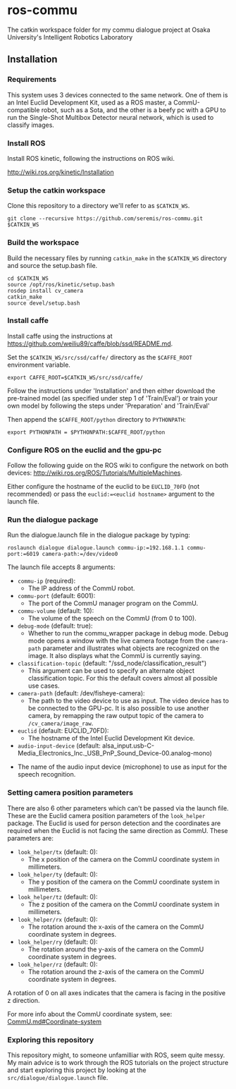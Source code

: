 # ros-commu
The catkin workspace folder for my commu dialogue project at Osaka University's Intelligent Robotics Laboratory

## Installation

### Requirements
This system uses 3 devices connected to the same network. One of them is an Intel Euclid Development Kit, used as a ROS master, a CommU-compatible robot, such as a Sota, and the other is a beefy pc with a GPU to run the Single-Shot Multibox Detector neural network, which is used to classify images.

### Install ROS

Install ROS kinetic, following the instructions on ROS wiki.

<http://wiki.ros.org/kinetic/Installation>

### Setup the catkin workspace

Clone this repository to a directory we'll refer to as `$CATKIN_WS`.

```shell
git clone --recursive https://github.com/seremis/ros-commu.git $CATKIN_WS
```

### Build the workspace

Build the necessary files by running `catkin_make` in the `$CATKIN_WS` directory and source the setup.bash file.

```shell
cd $CATKIN_WS
source /opt/ros/kinetic/setup.bash
rosdep install cv_camera
catkin_make
source devel/setup.bash
```

### Install caffe

Install caffe using the instructions at <https://github.com/weiliu89/caffe/blob/ssd/README.md>. 

Set the `$CATKIN_WS/src/ssd/caffe/` directory as the `$CAFFE_ROOT` environment variable.

```shell
export CAFFE_ROOT=$CATKIN_WS/src/ssd/caffe/
```

Follow the instructions under 'Installation' and then either download the pre-trained model (as specified under step 1 of 'Train/Eval') or train your own model by following the steps under 'Preparation' and 'Train/Eval'

Then append the `$CAFFE_ROOT/python` directory to `PYTHONPATH`:

```shell
export PYTHONPATH = $PYTHONPATH:$CAFFE_ROOT/python
```

### Configure ROS on the euclid and the gpu-pc
Follow the following guide on the ROS wiki to configure the network on both devices: <http://wiki.ros.org/ROS/Tutorials/MultipleMachines>.

Either configure the hostname of the euclid to be `EUCLID_70FD` (not recommended) or pass the `euclid:=<euclid hostname>` argument to the launch file.

### Run the dialogue package

Run the dialogue.launch file in the dialogue package by typing:

```shell
roslaunch dialogue dialogue.launch commu-ip:=192.168.1.1 commu-port:=6019 camera-path:=/dev/video0
```

The launch file accepts 8 arguments:
- `commu-ip` (required):
  * The IP address of the CommU robot.
- `commu-port` (default: 6001): 
  * The port of the CommU manager program on the CommU.
- `commu-volume` (default: 10):
  * The volume of the speech on the CommU (from 0 to 100).
- `debug-mode` (default: true):
  * Whether to run the commu_wrapper package in debug mode. Debug mode opens a window with the live camera footage from 
  the `camera-path` parameter and illustrates what objects are recognized on the image. It also displays what the CommU
  is currently saying.
- `classification-topic` (default: "/ssd_node/classification_result") 
  * This argument can be used to specify an alternate object classification topic. For this the default covers almost 
  all possible use cases.  
- `camera-path` (default: /dev/fisheye-camera):
  * The path to the video device to use as input. The video device has to be connected to the GPU-pc. It is also possible to use another camera, by remapping the raw output topic of the camera to `/cv_camera/image_raw`.
- `euclid` (default: EUCLID_70FD):  
  * The hostname of the Intel Euclid Development Kit device.
-  `audio-input-device` (default: alsa_input.usb-C-Media_Electronics_Inc._USB_PnP_Sound_Device-00.analog-mono)
  * The name of the audio input device (microphone) to use as input for the speech recognition.
  
### Setting camera position parameters
There are also 6 other parameters which can't be passed via the launch file. These are the Euclid camera position parameters of the `look_helper` package. The Euclid is used for person detection and the coordinates are required when the Euclid is not facing the same direction as CommU. These parameters are:

- `look_helper/tx` (default: 0):
  * The x position of the camera on the CommU coordinate system in millimeters.
- `look_helper/ty` (default: 0):
  * The y position of the camera on the CommU coordinate system in millimeters.
- `look_helper/tz` (default: 0):
  * The z position of the camera on the CommU coordinate system in millimeters.
- `look_helper/rx` (default: 0):
  * The rotation around the x-axis of the camera on the CommU coordinate system in degrees.
- `look_helper/ry` (default: 0):
  * The rotation around the y-axis of the camera on the CommU coordinate system in degrees.
- `look_helper/rz` (default: 0):
  * The rotation around the z-axis of the camera on the CommU coordinate system in degrees.

A rotation of 0 on all axes indicates that the camera is facing in the positive z direction.

For more info about the CommU coordinate system, see: [CommU.md#Coordinate-system](CommU.md#Coordinate-system)

  
### Exploring this repository

This repository might, to someone unfamilliar with ROS, seem quite messy. My main advice is to work through the ROS tutorials on the project structure and start exploring this project by looking at the `src/dialogue/dialogue.launch` file.